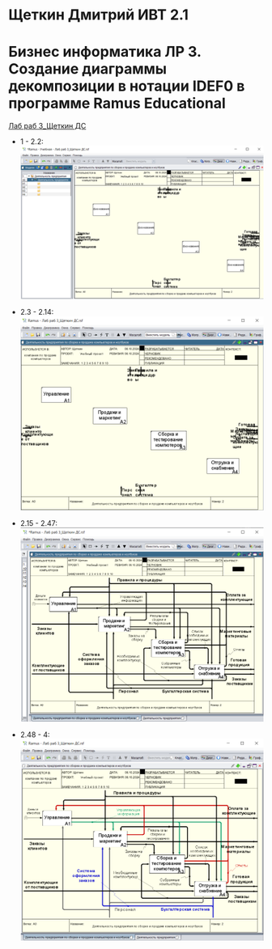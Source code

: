 # Щеткин Дмитрий ИВТ 2.1
# Бизнес информатика ЛР 3. Создание диаграммы декомпозиции в нотации IDEF0 в программе Ramus Educational

[Лаб раб 3_Щеткин ДС](lab3.rsf)

- 1 - 2.2:
![](photos/1.png)

- 2.3 - 2.14:
![](photos/2.png)

- 2.15 - 2.47:
![](photos/3.png)

- 2.48 - 4:
![](photos/4.png)

